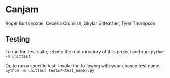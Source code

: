 # Canjam

Roger Burtonpatel, Cecelia Crumlish, Skylar Gilfeather, Tyler Thompson

## Testing

To run the test suite, `cd` into the root directory of this project and run:
`python -m unittest`

Or, to run a specific test, invoke the following with your chosen test name:
`python -m unittest tests/<test_name>.py`
